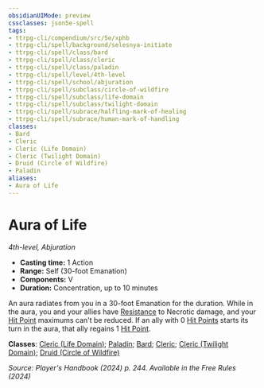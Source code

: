 ```yaml
---
obsidianUIMode: preview
cssclasses: json5e-spell
tags:
- ttrpg-cli/compendium/src/5e/xphb
- ttrpg-cli/spell/background/selesnya-initiate
- ttrpg-cli/spell/class/bard
- ttrpg-cli/spell/class/cleric
- ttrpg-cli/spell/class/paladin
- ttrpg-cli/spell/level/4th-level
- ttrpg-cli/spell/school/abjuration
- ttrpg-cli/spell/subclass/circle-of-wildfire
- ttrpg-cli/spell/subclass/life-domain
- ttrpg-cli/spell/subclass/twilight-domain
- ttrpg-cli/spell/subrace/halfling-mark-of-healing
- ttrpg-cli/spell/subrace/human-mark-of-handling
classes:
- Bard
- Cleric
- Cleric (Life Domain)
- Cleric (Twilight Domain)
- Druid (Circle of Wildfire)
- Paladin
aliases:
- Aura of Life
---
```

# Aura of Life
*4th-level, Abjuration*  


- **Casting time:** 1 Action
- **Range:** Self (30-foot Emanation)
- **Components:** V
- **Duration:** Concentration, up to 10 minutes

An aura radiates from you in a 30-foot Emanation for the duration. While in the aura, you and your allies have [Resistance](Інструменти%20ДМ/CLI/rules/variant-rules/resistance-xphb.md) to Necrotic damage, and your [Hit Point](Інструменти%20ДМ/CLI/rules/variant-rules/hit-points-xphb.md) maximums can't be reduced. If an ally with 0 [Hit Points](Інструменти%20ДМ/CLI/rules/variant-rules/hit-points-xphb.md) starts its turn in the aura, that ally regains 1 [Hit Point](Інструменти%20ДМ/CLI/rules/variant-rules/hit-points-xphb.md).

**Classes**: [Cleric (Life Domain)](Інструменти%20ДМ/CLI/lists/list-spells-classes-life-domain-xphb.md "subclass=XPHB;class=XPHB"); [Paladin](Інструменти%20ДМ/CLI/lists/list-spells-classes-paladin.md); [Bard](Інструменти%20ДМ/CLI/lists/list-spells-classes-bard.md); [Cleric](Інструменти%20ДМ/CLI/lists/list-spells-classes-cleric.md); [Cleric (Twilight Domain)](Інструменти%20ДМ/CLI/lists/list-spells-classes-twilight-domain-tce.md "subclass=TCE;class=XPHB"); [Druid (Circle of Wildfire)](Інструменти%20ДМ/CLI/lists/list-spells-classes-circle-of-wildfire-tce.md "subclass=TCE;class=XPHB")

*Source: Player's Handbook (2024) p. 244. Available in the Free Rules (2024)*